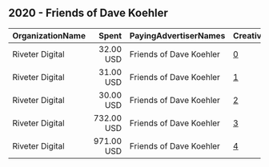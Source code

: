 ## 2020 - Friends of Dave Koehler 
|OrganizationName|Spent|PayingAdvertiserNames|CreativeUrls|Impressions|Genders|AgeBrackets|CountryCodes|BillingAddresses|CandidateBallotInformation|
|:---|---:|:---|:---|---:|:---|:---|:---|:---|:---|
|Riveter Digital|32.00 USD|Friends of Dave Koehler|[0](https://www.snap.com/political-ads/asset/cf7c1d631c06c492feaa71ff2d13519cb3ff69f2dcaf52d777f1f10265105327?mediaType=png)|6,995||18+|united states|US|Dave Koehler for Senate|
|Riveter Digital|31.00 USD|Friends of Dave Koehler|[1](https://www.snap.com/political-ads/asset/623d77413e61b488851c34198b855798b2855469e0f4820049ec827f66263589?mediaType=png)|6,287||18+|united states|US|Dave Koehler for Senate|
|Riveter Digital|30.00 USD|Friends of Dave Koehler|[2](https://www.snap.com/political-ads/asset/c608b66ee6dd5a1374beedd9b22d4e0c561ee53fc47d5fb2f0e9c24ddbeb5f8e?mediaType=png)|5,356||18+|united states|US|Dave Koehler for Senate|
|Riveter Digital|732.00 USD|Friends of Dave Koehler|[3](https://www.snap.com/political-ads/asset/88b19305890307528daff784b55c6e6f3d70449284c8c6340fc6059499bd3290?mediaType=mp4)|122,665||18+|united states|US|Dave Koehler for IL State Senate|
|Riveter Digital|971.00 USD|Friends of Dave Koehler|[4](https://www.snap.com/political-ads/asset/73c9e73287f1edc7169f4491b5bf442dc7c56eb5ff724524b1c2976eb3017aff?mediaType=mp4)|155,218||18+|united states|US|Dave Koehler for IL State Senate|
